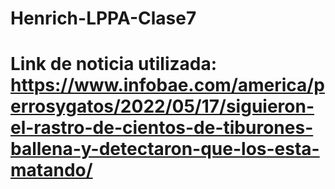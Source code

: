 # Henrich-LPPA-Clase7
# Link de noticia utilizada: https://www.infobae.com/america/perrosygatos/2022/05/17/siguieron-el-rastro-de-cientos-de-tiburones-ballena-y-detectaron-que-los-esta-matando/